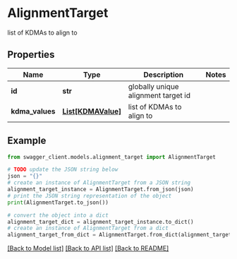 # AlignmentTarget

list of KDMAs to align to

## Properties

Name | Type | Description | Notes
------------ | ------------- | ------------- | -------------
**id** | **str** | globally unique alignment target id | 
**kdma_values** | [**List[KDMAValue]**](KDMAValue.md) | list of KDMAs to align to | 

## Example

```python
from swagger_client.models.alignment_target import AlignmentTarget

# TODO update the JSON string below
json = "{}"
# create an instance of AlignmentTarget from a JSON string
alignment_target_instance = AlignmentTarget.from_json(json)
# print the JSON string representation of the object
print(AlignmentTarget.to_json())

# convert the object into a dict
alignment_target_dict = alignment_target_instance.to_dict()
# create an instance of AlignmentTarget from a dict
alignment_target_from_dict = AlignmentTarget.from_dict(alignment_target_dict)
```
[[Back to Model list]](../README.md#documentation-for-models) [[Back to API list]](../README.md#documentation-for-api-endpoints) [[Back to README]](../README.md)


